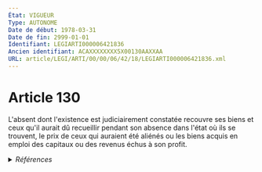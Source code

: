```yaml
---
État: VIGUEUR
Type: AUTONOME
Date de début: 1978-03-31
Date de fin: 2999-01-01
Identifiant: LEGIARTI000006421836
Ancien identifiant: ACAXXXXXXXX5X00130AAXXAA
URL: article/LEGI/ARTI/00/00/06/42/18/LEGIARTI000006421836.xml
---
```


<h1>Article 130</h1>

L'absent dont l'existence est judiciairement constatée recouvre ses biens et
ceux qu'il aurait dû recueillir pendant son absence dans l'état où ils se
trouvent, le prix de ceux qui auraient été aliénés ou les biens acquis en emploi
des capitaux ou des revenus échus à son profit.


<details>
  <summary><em>Références</em></summary>

  <h2>Articles faisant référence à l'article</h2>
  
  <ul>
    <li>
      <a href="https://legal.tricoteuses.fr//redirection/LEGIARTI000006283775?vers=git&vers=legifrance">Loi n° 77-1447 du 28 décembre 1977 portant réforme du titre IV du livre Ier du code civil : des absents - article 8 AUTONOME VIGUEUR, en vigueur depuis le 1978-03-31</a> SPEC_APPLI cible
    </li>
    <li>
      <a href="https://legal.tricoteuses.fr//redirection/LEGIARTI000006283776?vers=git&vers=legifrance">Loi n° 77-1447 du 28 décembre 1977 portant réforme du titre IV du livre Ier du code civil : des absents - article 9 AUTONOME VIGUEUR, en vigueur depuis le 1978-03-31</a> SPEC_APPLI cible
    </li>
    <li>
      <a href="https://legal.tricoteuses.fr//redirection/LEGIARTI000006283768?vers=git&vers=legifrance">Loi n° 77-1447 du 28 décembre 1977 portant réforme du titre IV du livre Ier du code civil : Des absents - article 1 ENTIEREMENT_MODIF</a> CREATION cible
    </li>
    <li>
      <a href="https://legal.tricoteuses.fr//redirection/LEGIARTI000006283774?vers=git&vers=legifrance">Loi n° 77-1447 du 28 décembre 1977 portant réforme du titre IV du livre Ier du code civil : des absents - article 7 AUTONOME VIGUEUR, en vigueur depuis le 1978-03-31</a> SPEC_APPLI cible
    </li>
    <li>
      <a href="https://legal.tricoteuses.fr//redirection/LEGIARTI000006283777?vers=git&vers=legifrance">Loi n° 77-1447 du 28 décembre 1977 portant réforme du titre IV du livre Ier du code civil : des absents - article 10 AUTONOME VIGUEUR, en vigueur depuis le 1978-03-31</a> SPEC_APPLI cible
    </li>
    <li>
      <a href="https://legal.tricoteuses.fr//redirection/LEGIARTI000006421376?vers=git&vers=legifrance">Code civil - article 92 AUTONOME VIGUEUR, en vigueur depuis le 1978-03-31</a> CITATION source
    </li>
  </ul>
  
  <h2>Textes faisant référence à l'article</h2>
  
  <ul>
    <li>
      <a href="https://legal.tricoteuses.fr//redirection/JORFTEXT000000582185?vers=git&vers=legifrance">LOI no 2001-1135 du 3 décembre 2001 relative aux droits du conjoint survivant et des enfants adultérins et modernisant diverses dispositions de droit successoral</a> SPEC_APPLI cible
    </li>
  </ul>
  
  <h2>Références faites par l'article</h2>
  
  <ul>
    <li>
      CODIFICATION source Loi 1803-03-14
    </li>
    <li>
      1977-12-28 CREATION source <a href="https://legal.tricoteuses.fr//redirection/LEGIARTI000006283768?vers=git&vers=legifrance">Loi n° 77-1447 du 28 décembre 1977 portant réforme du titre IV du livre Ier du code civil : Des absents - article 1 ENTIEREMENT_MODIF</a>
    </li>
    <li>
      1977-12-28 SPEC_APPLI source <a href="https://legal.tricoteuses.fr//redirection/LEGIARTI000006283777?vers=git&vers=legifrance">Loi n° 77-1447 du 28 décembre 1977 portant réforme du titre IV du livre Ier du code civil : des absents - article 10 AUTONOME VIGUEUR, en vigueur depuis le 1978-03-31</a>
    </li>
    <li>
      1977-12-28 SPEC_APPLI source <a href="https://legal.tricoteuses.fr//redirection/LEGIARTI000006283774?vers=git&vers=legifrance">Loi n° 77-1447 du 28 décembre 1977 portant réforme du titre IV du livre Ier du code civil : des absents - article 7 AUTONOME VIGUEUR, en vigueur depuis le 1978-03-31</a>
    </li>
    <li>
      1977-12-28 SPEC_APPLI source <a href="https://legal.tricoteuses.fr//redirection/LEGIARTI000006283775?vers=git&vers=legifrance">Loi n° 77-1447 du 28 décembre 1977 portant réforme du titre IV du livre Ier du code civil : des absents - article 8 AUTONOME VIGUEUR, en vigueur depuis le 1978-03-31</a>
    </li>
    <li>
      1977-12-28 SPEC_APPLI source <a href="https://legal.tricoteuses.fr//redirection/LEGIARTI000006283776?vers=git&vers=legifrance">Loi n° 77-1447 du 28 décembre 1977 portant réforme du titre IV du livre Ier du code civil : des absents - article 9 AUTONOME VIGUEUR, en vigueur depuis le 1978-03-31</a>
    </li>
    <li>
      2001-12-03 SPEC_APPLI source <a href="https://legal.tricoteuses.fr//redirection/JORFTEXT000000582185?vers=git&vers=legifrance">LOI no 2001-1135 du 3 décembre 2001 relative aux droits du conjoint survivant et des enfants adultérins et modernisant diverses dispositions de droit successoral</a>
    </li>
    <li>
      2999-01-01 CITATION cible <a href="https://legal.tricoteuses.fr//redirection/LEGIARTI000006421376?vers=git&vers=legifrance">Code civil - article 92 AUTONOME VIGUEUR, en vigueur depuis le 1978-03-31</a>
    </li>
  </ul>
</details>

